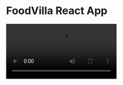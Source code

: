 <h1>FoodVilla React App</h1>
<video controls>
  <source src="github-media/image-restaurant-list.png" type="video/mp4">
  Your browser does not support the video tag.
</video>


